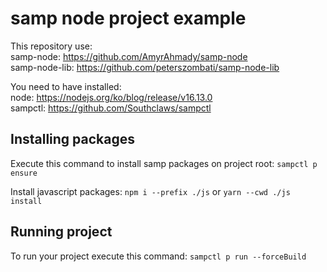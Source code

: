 # samp node project example

This repository use:\
samp-node: https://github.com/AmyrAhmady/samp-node \
samp-node-lib: https://github.com/peterszombati/samp-node-lib

You need to have installed:\
node: https://nodejs.org/ko/blog/release/v16.13.0 \
sampctl: https://github.com/Southclaws/sampctl

## Installing packages

Execute this command to install samp packages on project root:
    `sampctl p ensure`

Install javascript packages:
    `npm i --prefix ./js` or `yarn --cwd ./js install`

## Running project

To run your project execute this command:
    `sampctl p run --forceBuild`
